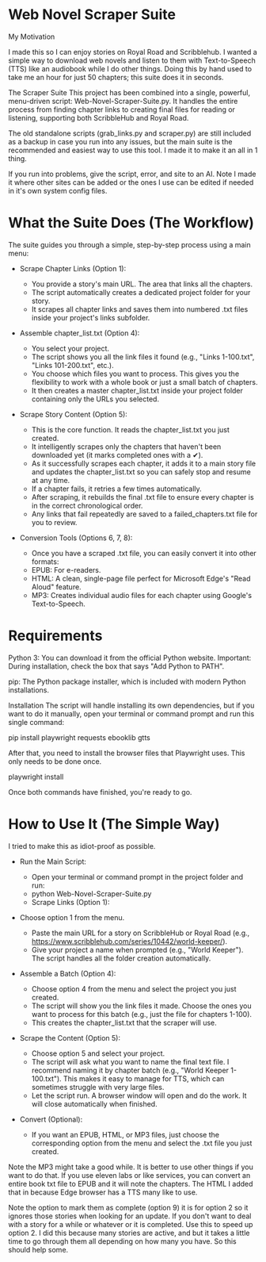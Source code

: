 # Web Novel Scraper Suite
My Motivation

I made this so I can enjoy stories on Royal Road and Scribblehub. I wanted a simple way to download web novels and listen to them with Text-to-Speech (TTS) like an audiobook while I do other things. Doing this by hand used to take me an hour for just 50 chapters; this suite does it in seconds.

The Scraper Suite
This project has been combined into a single, powerful, menu-driven script: Web-Novel-Scraper-Suite.py. It handles the entire process from finding chapter links to creating final files for reading or listening, supporting both ScribbleHub and Royal Road.

The old standalone scripts (grab_links.py and scraper.py) are still included as a backup in case you run into any issues, but the main suite is the recommended and easiest way to use this tool. I made it to make it an all in 1 thing. 

If you run into problems, give the script, error, and site to an AI. Note I made it where other sites can be added or the ones I use can be edited if needed in it's own system config files. 

# What the Suite Does (The Workflow)
The suite guides you through a simple, step-by-step process using a main menu:

* Scrape Chapter Links (Option 1):
    * You provide a story's main URL. The area that links all the chapters.
    * The script automatically creates a dedicated project folder for your story.
    * It scrapes all chapter links and saves them into numbered .txt files inside your project's links subfolder.
* Assemble chapter_list.txt (Option 4):
    * You select your project.
    * The script shows you all the link files it found (e.g., "Links 1-100.txt", "Links 101-200.txt", etc.).
    * You choose which files you want to process. This gives you the flexibility to work with a whole book or just a small batch of chapters.
    * It then creates a master chapter_list.txt inside your project folder containing only the URLs you selected.

* Scrape Story Content (Option 5):
    * This is the core function. It reads the chapter_list.txt you just created.
    * It intelligently scrapes only the chapters that haven't been downloaded yet (it marks completed ones with a ✔).
    * As it successfully scrapes each chapter, it adds it to a main story file and updates the chapter_list.txt so you can safely stop and resume at any time.
    * If a chapter fails, it retries a few times automatically.
    * After scraping, it rebuilds the final .txt file to ensure every chapter is in the correct chronological order.
    * Any links that fail repeatedly are saved to a failed_chapters.txt file for you to review.

* Conversion Tools (Options 6, 7, 8):
   * Once you have a scraped .txt file, you can easily convert it into other formats:
   * EPUB: For e-readers.
   * HTML: A clean, single-page file perfect for Microsoft Edge's "Read Aloud" feature.
   * MP3: Creates individual audio files for each chapter using Google's Text-to-Speech.

# Requirements

Python 3: You can download it from the official Python website. Important: During installation, check the box that says "Add Python to PATH".

pip: The Python package installer, which is included with modern Python installations.

Installation
The script will handle installing its own dependencies, but if you want to do it manually, open your terminal or command prompt and run this single command:

pip install playwright requests ebooklib gtts

After that, you need to install the browser files that Playwright uses. This only needs to be done once.

playwright install

Once both commands have finished, you're ready to go.

# How to Use It (The Simple Way)
I tried to make this as idiot-proof as possible.

* Run the Main Script:
   * Open your terminal or command prompt in the project folder and run:
   * python Web-Novel-Scraper-Suite.py
   * Scrape Links (Option 1):
* Choose option 1 from the menu.
   * Paste the main URL for a story on ScribbleHub or Royal Road (e.g., https://www.scribblehub.com/series/10442/world-keeper/).
   * Give your project a name when prompted (e.g., "World Keeper"). The script handles all the folder creation automatically.
* Assemble a Batch (Option 4):
   * Choose option 4 from the menu and select the project you just created.
   * The script will show you the link files it made. Choose the ones you want to process for this batch (e.g., just the file for chapters 1-100).
   * This creates the chapter_list.txt that the scraper will use.

* Scrape the Content (Option 5):
   * Choose option 5 and select your project.
   * The script will ask what you want to name the final text file. I recommend naming it by chapter batch (e.g., "World Keeper 1-100.txt"). This makes it easy to manage for TTS, which can sometimes struggle with very large files.
   * Let the script run. A browser window will open and do the work. It will close automatically when finished.

* Convert (Optional):
   * If you want an EPUB, HTML, or MP3 files, just choose the corresponding option from the menu and select the .txt file you just created.

 Note the MP3 might take a good while. It is better to use other things if you want to do that. If you use eleven labs or like services, you can convert an entire book txt file to EPUB and it will note the chapters.
 The HTML I added that in because Edge browser has a TTS many like to use.



 Note the option to mark them as complete (option 9) it is for option 2 so it ignores those stories when looking for an update. If you don't want to deal with a story for a while or whatever or it is completed. Use this to speed up option 2. 
 I did this because many stories are active, and but it takes a little time to go through them all depending on how many you have. So this should help some.
